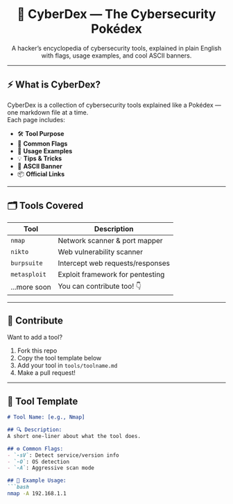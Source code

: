 <h1 align="center">🧠 CyberDex — The Cybersecurity Pokédex</h1>
<p align="center">
  A hacker’s encyclopedia of cybersecurity tools, explained in plain English with flags, usage examples, and cool ASCII banners.  
</p>

---

## ⚡ What is CyberDex?

CyberDex is a collection of cybersecurity tools explained like a Pokédex — one markdown file at a time.  
Each page includes:

- 🛠️ **Tool Purpose**
- 🧪 **Common Flags**
- 🧠 **Usage Examples**
- 💡 **Tips & Tricks**
- 🎨 **ASCII Banner**
- 📦 **Official Links**

---

## 🗂️ Tools Covered

| Tool         | Description                      |
|--------------|----------------------------------|
| `nmap`       | Network scanner & port mapper    |
| `nikto`      | Web vulnerability scanner        |
| `burpsuite`  | Intercept web requests/responses |
| `metasploit` | Exploit framework for pentesting |
| ...more soon | You can contribute too! 👇       |

---

## 🤝 Contribute

Want to add a tool?

1. Fork this repo
2. Copy the tool template below
3. Add your tool in `tools/toolname.md`
4. Make a pull request!

---

## 📄 Tool Template

```md
# Tool Name: [e.g., Nmap]

## 🔍 Description:
A short one-liner about what the tool does.

## ⚙️ Common Flags:
- `-sV`: Detect service/version info
- `-O`: OS detection
- `-A`: Aggressive scan mode

## 🚀 Example Usage:
```bash
nmap -A 192.168.1.1
